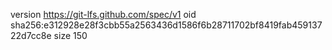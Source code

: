 version https://git-lfs.github.com/spec/v1
oid sha256:e312928e28f3cbb55a2563436d1586f6b28711702bf8419fab45913722d7cc8e
size 150
